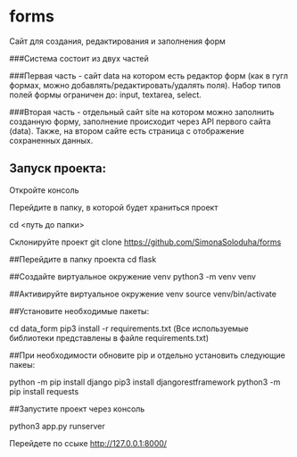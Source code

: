 # forms
Сайт для создания, редактирования и заполнения форм

###Система состоит из двух частей

###Первая часть - сайт data на котором есть редактор форм (как в гугл формах, можно добавлять/редактировать/удалять поля).
Набор типов полей формы ограничен до: input, textarea, select.

###Вторая часть - отдельный сайт site на котором можно заполнить созданную форму, заполнение происходит через API первого сайта (data).
Также, на втором сайте есть страница с отображение сохраненных данных.        


## Запуск проекта:

Откройте консоль

Перейдите в папку, в которой будет храниться проект

cd <путь до папки>

Склонируйте проект
git clone https://github.com/SimonaSoloduha/forms

##Перейдите в папку проекта
cd flask

##Создайте виртуальное окружение venv
python3 -m venv venv

##Активируйте виртуальное окружение venv
source venv/bin/activate

##Установите необходимые пакеты:

cd data_form
pip3 install -r requirements.txt
(Все используемые библиотеки представлены в файле requirements.txt)

##При необходимости обновите pip и отдельно установить следующие пакеы: 

python -m pip install django
pip3 install djangorestframework
python3 -m pip install requests 

##Запустите проект через консоль 

python3 app.py runserver 

Перейдете по ссыке
http://127.0.0.1:8000/

